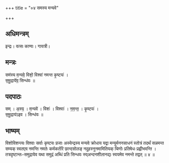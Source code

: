 +++
title = "०४ समस्य मन्यवे"

+++
## अधिमन्त्रम्
इन्द्रः। वत्सः काण्वः। गायत्री।

## मन्त्रः
सम॑स्य म॒न्यवे॒ विशो॒ विश्वा॑ नमन्त कृ॒ष्टयः॑ ।  
स॒मु॒द्राये॑व॒ सिन्ध॑वः ॥

## पदपाठः
सम् । अ॒स्य॒ । म॒न्यवे॑ । विशः॑ । विश्वाः॑ । न॒म॒न्त॒ । कृ॒ष्टयः॑ ।  
स॒मु॒द्राय॑ऽइव । सिन्ध॑वः ॥

## भाष्यम्
विशोविशन्त्यः विश्वाः सर्वाः कृष्टयः प्रजाः अस्येन्द्रस्य मन्यवे क्रोधाय यद्वा मन्युर्मननसाधनं स्तोत्रं तदर्थं सन्नमन्त सम्यक् स्वतएव नमन्ति नमतेः कर्मकर्तरि छान्दसोलङ् नदुहस्नुनमामितियक् चिणोः प्रतिषेधः प्रह्वीभवन्ति । तत्रदृष्टान्तः-समुद्रायेव यथा समुद्रं अब्धिं प्रति सिन्धवः स्य्अन्दनशीलानद्यः स्वयमेव नमन्ते तद्वत् ॥ ४ ॥